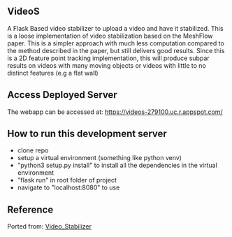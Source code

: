 ## VideoS
A Flask Based video stabilizer to upload a video and have it stabilized. This is a loose implementation of video stabilization based on the MeshFlow paper. This is a simpler approach with much less computation compared to the method described in the paper, but still delivers good results. Since this is a 2D feature point tracking implementation, this will produce subpar results on videos with many moving objects or videos with little to no distinct features (e.g a flat wall)

## Access Deployed Server
The webapp can be accessed at:
https://videos-279100.uc.r.appspot.com/

## How to run this development server
- clone repo
- setup a virtual environment (something like python venv)
- "python3 setup.py install" to install all the dependencies in the virtual environment
- "flask run" in root folder of project
- navigate to "localhost:8080" to use

## Reference
Ported from: 
[Video_Stabilizer](https://github.com/EricHu214/Video_Stabilizer)
